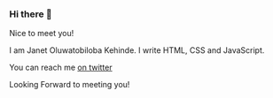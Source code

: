 ### Hi there 👋

Nice to meet you!

I am Janet Oluwatobiloba Kehinde. I write HTML, CSS and JavaScript.

You can reach me [on twitter](https://twitter.com/KehindeJanetOl1)

Looking Forward to meeting you!


<!--
**horluwathobiloba/horluwathobiloba** is a ✨ _special_ ✨ repository because its `README.md` (this file) appears on your GitHub profile.

Here are some ideas to get you started:

- 🔭 I’m currently working on ...
- 🌱 I’m currently learning ...
- 👯 I’m looking to collaborate on ...
- 🤔 I’m looking for help with ...
- 💬 Ask me about ...
- 📫 How to reach me: ...
- 😄 Pronouns: ...
- ⚡ Fun fact: ...
-->
